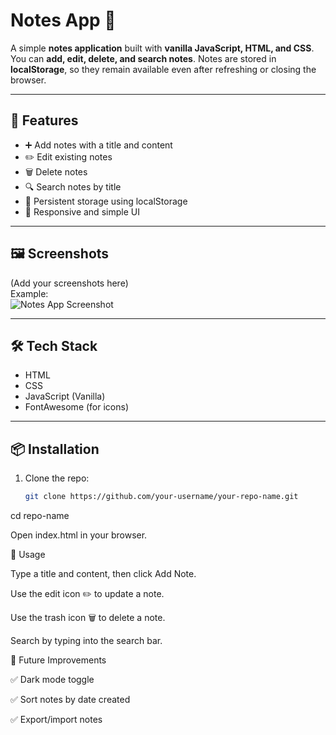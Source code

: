 # Notes App 📝

A simple **notes application** built with **vanilla JavaScript, HTML, and CSS**.  
You can **add, edit, delete, and search notes**. Notes are stored in **localStorage**, so they remain available even after refreshing or closing the browser.

---

## 🚀 Features
- ➕ Add notes with a title and content  
- ✏️ Edit existing notes  
- 🗑️ Delete notes  
- 🔍 Search notes by title  
- 💾 Persistent storage using localStorage  
- 📱 Responsive and simple UI  

---

## 🖼️ Screenshots
(Add your screenshots here)  
Example:  
![Notes App Screenshot](./screenshot.png)

---

## 🛠️ Tech Stack
- HTML  
- CSS  
- JavaScript (Vanilla)  
- FontAwesome (for icons)  

---

## 📦 Installation
1. Clone the repo:
   ```bash
   git clone https://github.com/your-username/your-repo-name.git


cd repo-name

Open index.html in your browser.

📖 Usage

Type a title and content, then click Add Note.

Use the edit icon ✏️ to update a note.

Use the trash icon 🗑️ to delete a note.

Search by typing into the search bar.

📌 Future Improvements

✅ Dark mode toggle

✅ Sort notes by date created

✅ Export/import notes

